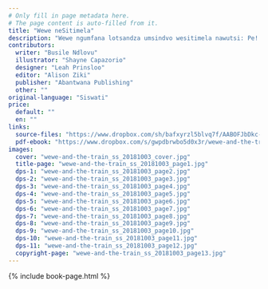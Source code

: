 ```yaml
---
# Only fill in page metadata here.
# The page content is auto-filled from it.
title: "Wewe neSitimela"
description: "Wewe ngumfana lotsandza umsindvo wesitimela nawutsi: Pe! Wewe Khushu khushu khushu! Make wakhe naWezi longudzadze wakhe nabo bebacula kanye naye. Lomndeni wagcina ugibela sitimela wavakashela edolobheni."
contributors:
  writer: "Busile Ndlovu"
  illustrator: "Shayne Capazorio"
  designer: "Leah Prinsloo"
  editor: "Alison Ziki"
  publisher: "Abantwana Publishing"
  other: ""
original-language: "Siswati"
price:
  default: ""
  en: ""
links:
  source-files: "https://www.dropbox.com/sh/bafxyrzl5blvq7f/AABOFJbDkc-z7zP46zomqVVta?dl=0"
  pdf-ebook: "https://www.dropbox.com/s/gwpdbrwbo5d0x3r/wewe-and-the-train_ss_20181003.pdf?dl=0"
images:
  cover: "wewe-and-the-train_ss_20181003_cover.jpg"
  title-page: "wewe-and-the-train_ss_20181003_page1.jpg"
  dps-1: "wewe-and-the-train_ss_20181003_page2.jpg"
  dps-2: "wewe-and-the-train_ss_20181003_page3.jpg"
  dps-3: "wewe-and-the-train_ss_20181003_page4.jpg"
  dps-4: "wewe-and-the-train_ss_20181003_page5.jpg"
  dps-5: "wewe-and-the-train_ss_20181003_page6.jpg"
  dps-6: "wewe-and-the-train_ss_20181003_page7.jpg"
  dps-7: "wewe-and-the-train_ss_20181003_page8.jpg"
  dps-8: "wewe-and-the-train_ss_20181003_page9.jpg"
  dps-9: "wewe-and-the-train_ss_20181003_page10.jpg"
  dps-10: "wewe-and-the-train_ss_20181003_page11.jpg"
  dps-11: "wewe-and-the-train_ss_20181003_page12.jpg"
  copyright-page: "wewe-and-the-train_ss_20181003_page13.jpg"
---
```


{% include book-page.html %}


